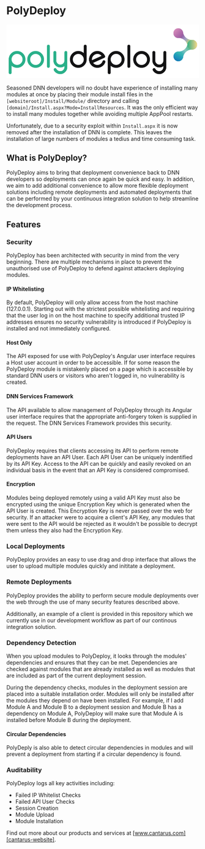 # PolyDeploy

![PolyDeploy][polydeploy-logo]

Seasoned DNN developers will no doubt have experience of installing many modules at once by placing their module install files in the `[websiteroot]/Install/Module/` directory and calling `[domain]/Install.aspx?Mode=InstallResources`. It was the only efficient way to install many modules together while avoiding multiple AppPool restarts.

Unfortunately, due to a security exploit within `Install.aspx` it is now removed after the installation of DNN is complete. This leaves the installation of large numbers of modules a tedius and time consuming task.

## What is PolyDeploy?
PolyDeploy aims to bring that deployment convenience back to DNN developers so deployments can once again be quick and easy. In addition, we aim to add additional convenience to allow more flexible deployment solutions including remote deployments and automated deployments that can be performed by your continuous integration solution to help streamline the development process.

## Features

### Security
PolyDeploy has been architected with security in mind from the very beginning. There are multiple mechanisms in place to prevent the unauthorised use of PolyDeploy to defend against attackers deploying modules.

#### IP Whitelisting
By default, PolyDeploy will only allow access from the host machine (127.0.0.1). Starting out with the strictest possible whitelisting and requiring that the user log in on the host machine to specify additional trusted IP addresses ensures no security vulnerability is introduced if PolyDeploy is installed and not immediately configured.

#### Host Only
The API exposed for use with PolyDeploy's Angular user interface requires a Host user account in order to be accessible. If for some reason the PolyDeploy module is mistakenly placed on a page which is accessible by standard DNN users or visitors who aren't logged in, no vulnerability is created.

#### DNN Services Framework
The API available to allow management of PolyDeploy through its Angular user interface requires that the appropriate anti-forgery token is supplied in the request. The DNN Services Framework provides this security.

#### API Users
PolyDeploy requires that clients accessing its API to perform remote deployments have an API User. Each API User can be uniquely indentified by its API Key. Access to the API can be quickly and easily revoked on an individual basis in the event that an API Key is considered compromised.

#### Encryption
Modules being deployed remotely using a valid API Key must also be encrypted using the unique Encryption Key which is generated when the API User is created. This Encryption Key is never passed over the web for security. If an attacker were to acquire a client's API Key, any modules that were sent to the API would be rejected as it wouldn't be possible to decrypt them unless they also had the Encryption Key.

### Local Deployments
PolyDeploy provides an easy to use drag and drop interface that allows the user to upload multiple modules quickly and inititate a deployment.

### Remote Deployments
PolyDeploy provides the ability to perform secure module deployments over the web through the use of many security features described above.

Additionally, an example of a client is provided in this repository which we currently use in our development workflow as part of our continous integration solution.

### Dependency Detection
When you upload modules to PolyDeploy, it looks through the modules' dependencies and ensures that they can be met. Dependencies are checked against modules that are already installed as well as modules that are included as part of the current deployment session.

During the dependency checks, modules in the deployment session are placed into a suitable installation order. Modules will only be installed after the modules they depend on have been installed. For example, if I add Module A and Module B to a deployment session and Module B has a dependency on Module A, PolyDeploy will make sure that Module A is installed before Module B during the deployment.

#### Circular Dependencies
PolyDeply is also able to detect circular dependencies in modules and will prevent a deployment from starting if a circular dependency is found.

### Auditability
PolyDeploy logs all key activities including:
  - Failed IP Whitelist Checks
  - Failed API User Checks
  - Session Creation
  - Module Upload
  - Module Installation

Find out more about our products and services at [www.cantarus.com][cantarus-website].

[cantarus-website]: https://www.cantarus.com
[polydeploy-logo]: ../docs/img/polydeploy-logo-full.png
